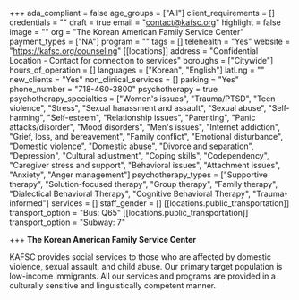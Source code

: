 +++
ada_compliant = false
age_groups = ["All"]
client_requirements = []
credentials = ""
draft = true
email = "contact@kafsc.org"
highlight = false
image = ""
org = "The Korean American Family Service Center"
payment_types = ["NA"]
program = ""
tags = []
telehealth = "Yes"
website = "https://kafsc.org/counseling"
[[locations]]
address = "Confidential Location - Contact for connection to services"
boroughs = ["Citywide"]
hours_of_operation = []
languages = ["Korean", "English"]
latLng = ""
new_clients = "Yes"
non_clinical_services = []
parking = "Yes"
phone_number = "718-460-3800"
psychotherapy = true
psychotherapy_specialties = ["Women's issues", "Trauma/PTSD", "Teen violence", "Stress", "Sexual harassment and assault", "Sexual abuse", "Self-harming", "Self-esteem", "Relationship issues", "Parenting", "Panic attacks/disorder", "Mood disorders", "Men's issues", "Internet addiction", "Grief, loss, and bereavement", "Family conflict", "Emotional disturbance", "Domestic violence", "Domestic abuse", "Divorce and separation", "Depression", "Cultural adjustment", "Coping skills", "Codependency", "Caregiver stress and support", "Behavioral issues", "Attachment issues", "Anxiety", "Anger management"]
psychotherapy_types = ["Supportive therapy", "Solution-focused therapy", "Group therapy", "Family therapy", "Dialectical Behavioral Therapy", "Cognitive Behavioral Therapy", "Trauma-informed"]
services = []
staff_gender = []
[[locations.public_transportation]]
transport_option = "Bus: Q65"
[[locations.public_transportation]]
transport_option = "Subway: 7"

+++
**The Korean American Family Service Center**

KAFSC provides social services to those who are affected by domestic violence, sexual assault, and child abuse. Our primary target population is low-income immigrants. All our services and programs are provided in a culturally sensitive and linguistically competent manner.